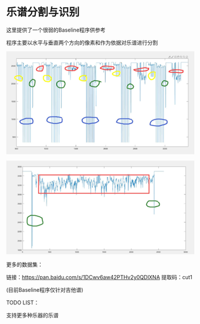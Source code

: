 # 乐谱分割与识别

这里提供了一个很弱的Baseline程序供参考

程序主要以水平与垂直两个方向的像素和作为依据对乐谱进行分割

![](example/h.jpg)

![](example/v.jpg)

更多的数据集：

链接：https://pan.baidu.com/s/1DCwv6aw42PTHv2y0QDlXNA 
提取码：cut1

(目前Baseline程序仅针对吉他谱)



TODO LIST：

支持更多种乐器的乐谱